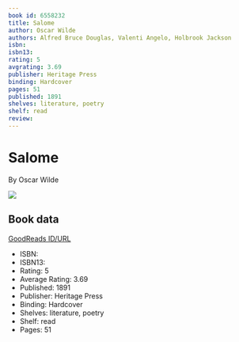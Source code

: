```yaml
---
book id: 6558232
title: Salome
author: Oscar Wilde
authors: Alfred Bruce Douglas, Valenti Angelo, Holbrook Jackson
isbn: 
isbn13: 
rating: 5
avgrating: 3.69
publisher: Heritage Press
binding: Hardcover
pages: 51
published: 1891
shelves: literature, poetry
shelf: read
review: 
---
```


# Salome

By Oscar Wilde

![](https://i.gr-assets.com/images/S/compressed.photo.goodreads.com/books/1245455046l/6558232.jpg)

## Book data

[GoodReads ID/URL](https://www.goodreads.com/book/show/6558232)

- ISBN: 
- ISBN13: 
- Rating: 5
- Average Rating: 3.69
- Published: 1891
- Publisher: Heritage Press
- Binding: Hardcover
- Shelves: literature, poetry
- Shelf: read
- Pages: 51


